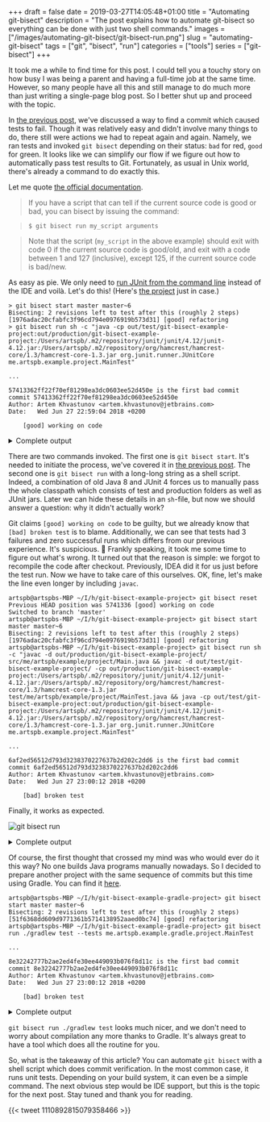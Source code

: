 +++ 
draft = false
date = 2019-03-27T14:05:48+01:00
title = "Automating git-bisect"
description = "The post explains how to automate git-bisect so everything can be done with just two shell commands."
images = ["/images/automating-git-bisect/git-bisect-run.png"]
slug = "automating-git-bisect" 
tags = ["git", "bisect", "run"]
categories = ["tools"]
series = ["git-bisect"]
+++

It took me a while to find time for this post. I could tell you a touchy story on how busy I was being a parent and having a full-time job at the same time. However, so many people have all this and still manage to do much more than just writing a single-page blog post. So I better shut up and proceed with the topic.

In [the previous post](/posts/git-bisect-to-the-rescue/), we've discussed a way to find a commit which caused tests to fail. Though it was relatively easy and didn't involve many things to do, there still were actions we had to repeat again and again. Namely, we ran tests and invoked `git bisect` depending on their status: `bad` for red, `good` for green. It looks like we can simplify our flow if we figure out how to automatically pass test results to Git. Fortunately, as usual in Unix world, there's already a command to do exactly this.

Let me quote [the official documentation](https://git-scm.com/docs/git-bisect#_bisect_run).

>If you have a script that can tell if the current source code is good or bad, you can bisect by issuing the command:

>`$ git bisect run my_script arguments`

>Note that the script (`my_script` in the above example) should exit with code 0 if the current source code is good/old, and exit with a code between 1 and 127 (inclusive), except 125, if the current source code is bad/new.

As easy as pie. We only need to [run JUnit from the command line](https://stackoverflow.com/questions/2235276/how-to-run-junit-test-cases-from-the-command-line) instead of the IDE and voilà. Let's do this! (Here's [the project](https://github.com/artspb/git-bisect-example-project) just in case.)

```
> git bisect start master master~6
Bisecting: 2 revisions left to test after this (roughly 2 steps)
[1976adac20cfabfc3f96cd794e0976919b573d31] [good] refactoring
> git bisect run sh -c "java -cp out/test/git-bisect-example-project:out/production/git-bisect-example-project:/Users/artspb/.m2/repository/junit/junit/4.12/junit-4.12.jar:/Users/artspb/.m2/repository/org/hamcrest/hamcrest-core/1.3/hamcrest-core-1.3.jar org.junit.runner.JUnitCore me.artspb.example.project.MainTest"

...

57413362ff22f70ef81298ea3dc0603ee52d450e is the first bad commit
commit 57413362ff22f70ef81298ea3dc0603ee52d450e
Author: Artem Khvastunov <artem.khvastunov@jetbrains.com>
Date:   Wed Jun 27 22:59:04 2018 +0200

    [good] working on code
```

<details><summary>Complete output</summary>

```
artspb@artspbs-MBP ~/I/h/git-bisect-example-project> git bisect start master master~6
Bisecting: 2 revisions left to test after this (roughly 2 steps)
[1976adac20cfabfc3f96cd794e0976919b573d31] [good] refactoring
artspb@artspbs-MBP ~/I/h/git-bisect-example-project> git bisect run sh -c "java -cp out/test/git-bisect-example-project:out/production/git-bisect-example-project:/Users/artspb/.m2/repository/junit/junit/4.12/junit-4.12.jar:/Users/artspb/.m2/repository/org/hamcrest/hamcrest-core/1.3/hamcrest-core-1.3.jar org.junit.runner.JUnitCore me.artspb.example.project.MainTest"
running sh -c java -cp out/test/git-bisect-example-project:out/production/git-bisect-example-project:/Users/artspb/.m2/repository/junit/junit/4.12/junit-4.12.jar:/Users/artspb/.m2/repository/org/hamcrest/hamcrest-core/1.3/hamcrest-core-1.3.jar org.junit.runner.JUnitCore me.artspb.example.project.MainTest
JUnit version 4.12
.E
Time: 0,004
There was 1 failure:
1) main(me.artspb.example.project.MainTest)
java.lang.AssertionError
        at org.junit.Assert.fail(Assert.java:86)
        at org.junit.Assert.fail(Assert.java:95)
        at me.artspb.example.project.MainTest.main(MainTest.java:11)
        at java.base/jdk.internal.reflect.NativeMethodAccessorImpl.invoke0(Native Method)
        at java.base/jdk.internal.reflect.NativeMethodAccessorImpl.invoke(NativeMethodAccessorImpl.java:62)
        at java.base/jdk.internal.reflect.DelegatingMethodAccessorImpl.invoke(DelegatingMethodAccessorImpl.java:43)
        at java.base/java.lang.reflect.Method.invoke(Method.java:564)
        at org.junit.runners.model.FrameworkMethod$1.runReflectiveCall(FrameworkMethod.java:50)
        at org.junit.internal.runners.model.ReflectiveCallable.run(ReflectiveCallable.java:12)
        at org.junit.runners.model.FrameworkMethod.invokeExplosively(FrameworkMethod.java:47)
        at org.junit.internal.runners.statements.InvokeMethod.evaluate(InvokeMethod.java:17)
        at org.junit.runners.ParentRunner.runLeaf(ParentRunner.java:325)
        at org.junit.runners.BlockJUnit4ClassRunner.runChild(BlockJUnit4ClassRunner.java:78)
        at org.junit.runners.BlockJUnit4ClassRunner.runChild(BlockJUnit4ClassRunner.java:57)
        at org.junit.runners.ParentRunner$3.run(ParentRunner.java:290)
        at org.junit.runners.ParentRunner$1.schedule(ParentRunner.java:71)
        at org.junit.runners.ParentRunner.runChildren(ParentRunner.java:288)
        at org.junit.runners.ParentRunner.access$000(ParentRunner.java:58)
        at org.junit.runners.ParentRunner$2.evaluate(ParentRunner.java:268)
        at org.junit.runners.ParentRunner.run(ParentRunner.java:363)
        at org.junit.runners.Suite.runChild(Suite.java:128)
        at org.junit.runners.Suite.runChild(Suite.java:27)
        at org.junit.runners.ParentRunner$3.run(ParentRunner.java:290)
        at org.junit.runners.ParentRunner$1.schedule(ParentRunner.java:71)
        at org.junit.runners.ParentRunner.runChildren(ParentRunner.java:288)
        at org.junit.runners.ParentRunner.access$000(ParentRunner.java:58)
        at org.junit.runners.ParentRunner$2.evaluate(ParentRunner.java:268)
        at org.junit.runners.ParentRunner.run(ParentRunner.java:363)
        at org.junit.runner.JUnitCore.run(JUnitCore.java:137)
        at org.junit.runner.JUnitCore.run(JUnitCore.java:115)
        at org.junit.runner.JUnitCore.runMain(JUnitCore.java:77)
        at org.junit.runner.JUnitCore.main(JUnitCore.java:36)

FAILURES!!!
Tests run: 1,  Failures: 1

Bisecting: 0 revisions left to test after this (roughly 1 step)
[e19de721b9b1fb0de33233b1c480d47d6f5d915f] [good] formatting
running sh -c java -cp out/test/git-bisect-example-project:out/production/git-bisect-example-project:/Users/artspb/.m2/repository/junit/junit/4.12/junit-4.12.jar:/Users/artspb/.m2/repository/org/hamcrest/hamcrest-core/1.3/hamcrest-core-1.3.jar org.junit.runner.JUnitCore me.artspb.example.project.MainTest
JUnit version 4.12
.E
Time: 0,005
There was 1 failure:
1) main(me.artspb.example.project.MainTest)
java.lang.AssertionError
        at org.junit.Assert.fail(Assert.java:86)
        at org.junit.Assert.fail(Assert.java:95)
        at me.artspb.example.project.MainTest.main(MainTest.java:11)
        at java.base/jdk.internal.reflect.NativeMethodAccessorImpl.invoke0(Native Method)
        at java.base/jdk.internal.reflect.NativeMethodAccessorImpl.invoke(NativeMethodAccessorImpl.java:62)
        at java.base/jdk.internal.reflect.DelegatingMethodAccessorImpl.invoke(DelegatingMethodAccessorImpl.java:43)
        at java.base/java.lang.reflect.Method.invoke(Method.java:564)
        at org.junit.runners.model.FrameworkMethod$1.runReflectiveCall(FrameworkMethod.java:50)
        at org.junit.internal.runners.model.ReflectiveCallable.run(ReflectiveCallable.java:12)
        at org.junit.runners.model.FrameworkMethod.invokeExplosively(FrameworkMethod.java:47)
        at org.junit.internal.runners.statements.InvokeMethod.evaluate(InvokeMethod.java:17)
        at org.junit.runners.ParentRunner.runLeaf(ParentRunner.java:325)
        at org.junit.runners.BlockJUnit4ClassRunner.runChild(BlockJUnit4ClassRunner.java:78)
        at org.junit.runners.BlockJUnit4ClassRunner.runChild(BlockJUnit4ClassRunner.java:57)
        at org.junit.runners.ParentRunner$3.run(ParentRunner.java:290)
        at org.junit.runners.ParentRunner$1.schedule(ParentRunner.java:71)
        at org.junit.runners.ParentRunner.runChildren(ParentRunner.java:288)
        at org.junit.runners.ParentRunner.access$000(ParentRunner.java:58)
        at org.junit.runners.ParentRunner$2.evaluate(ParentRunner.java:268)
        at org.junit.runners.ParentRunner.run(ParentRunner.java:363)
        at org.junit.runners.Suite.runChild(Suite.java:128)
        at org.junit.runners.Suite.runChild(Suite.java:27)
        at org.junit.runners.ParentRunner$3.run(ParentRunner.java:290)
        at org.junit.runners.ParentRunner$1.schedule(ParentRunner.java:71)
        at org.junit.runners.ParentRunner.runChildren(ParentRunner.java:288)
        at org.junit.runners.ParentRunner.access$000(ParentRunner.java:58)
        at org.junit.runners.ParentRunner$2.evaluate(ParentRunner.java:268)
        at org.junit.runners.ParentRunner.run(ParentRunner.java:363)
        at org.junit.runner.JUnitCore.run(JUnitCore.java:137)
        at org.junit.runner.JUnitCore.run(JUnitCore.java:115)
        at org.junit.runner.JUnitCore.runMain(JUnitCore.java:77)
        at org.junit.runner.JUnitCore.main(JUnitCore.java:36)

FAILURES!!!
Tests run: 1,  Failures: 1

Bisecting: 0 revisions left to test after this (roughly 0 steps)
[57413362ff22f70ef81298ea3dc0603ee52d450e] [good] working on code
running sh -c java -cp out/test/git-bisect-example-project:out/production/git-bisect-example-project:/Users/artspb/.m2/repository/junit/junit/4.12/junit-4.12.jar:/Users/artspb/.m2/repository/org/hamcrest/hamcrest-core/1.3/hamcrest-core-1.3.jar org.junit.runner.JUnitCore me.artspb.example.project.MainTest
JUnit version 4.12
.E
Time: 0,004
There was 1 failure:
1) main(me.artspb.example.project.MainTest)
java.lang.AssertionError
        at org.junit.Assert.fail(Assert.java:86)
        at org.junit.Assert.fail(Assert.java:95)
        at me.artspb.example.project.MainTest.main(MainTest.java:11)
        at java.base/jdk.internal.reflect.NativeMethodAccessorImpl.invoke0(Native Method)
        at java.base/jdk.internal.reflect.NativeMethodAccessorImpl.invoke(NativeMethodAccessorImpl.java:62)
        at java.base/jdk.internal.reflect.DelegatingMethodAccessorImpl.invoke(DelegatingMethodAccessorImpl.java:43)
        at java.base/java.lang.reflect.Method.invoke(Method.java:564)
        at org.junit.runners.model.FrameworkMethod$1.runReflectiveCall(FrameworkMethod.java:50)
        at org.junit.internal.runners.model.ReflectiveCallable.run(ReflectiveCallable.java:12)
        at org.junit.runners.model.FrameworkMethod.invokeExplosively(FrameworkMethod.java:47)
        at org.junit.internal.runners.statements.InvokeMethod.evaluate(InvokeMethod.java:17)
        at org.junit.runners.ParentRunner.runLeaf(ParentRunner.java:325)
        at org.junit.runners.BlockJUnit4ClassRunner.runChild(BlockJUnit4ClassRunner.java:78)
        at org.junit.runners.BlockJUnit4ClassRunner.runChild(BlockJUnit4ClassRunner.java:57)
        at org.junit.runners.ParentRunner$3.run(ParentRunner.java:290)
        at org.junit.runners.ParentRunner$1.schedule(ParentRunner.java:71)
        at org.junit.runners.ParentRunner.runChildren(ParentRunner.java:288)
        at org.junit.runners.ParentRunner.access$000(ParentRunner.java:58)
        at org.junit.runners.ParentRunner$2.evaluate(ParentRunner.java:268)
        at org.junit.runners.ParentRunner.run(ParentRunner.java:363)
        at org.junit.runners.Suite.runChild(Suite.java:128)
        at org.junit.runners.Suite.runChild(Suite.java:27)
        at org.junit.runners.ParentRunner$3.run(ParentRunner.java:290)
        at org.junit.runners.ParentRunner$1.schedule(ParentRunner.java:71)
        at org.junit.runners.ParentRunner.runChildren(ParentRunner.java:288)
        at org.junit.runners.ParentRunner.access$000(ParentRunner.java:58)
        at org.junit.runners.ParentRunner$2.evaluate(ParentRunner.java:268)
        at org.junit.runners.ParentRunner.run(ParentRunner.java:363)
        at org.junit.runner.JUnitCore.run(JUnitCore.java:137)
        at org.junit.runner.JUnitCore.run(JUnitCore.java:115)
        at org.junit.runner.JUnitCore.runMain(JUnitCore.java:77)
        at org.junit.runner.JUnitCore.main(JUnitCore.java:36)

FAILURES!!!
Tests run: 1,  Failures: 1

57413362ff22f70ef81298ea3dc0603ee52d450e is the first bad commit
commit 57413362ff22f70ef81298ea3dc0603ee52d450e
Author: Artem Khvastunov <artem.khvastunov@jetbrains.com>
Date:   Wed Jun 27 22:59:04 2018 +0200

    [good] working on code

:040000 040000 f391b6fb5636f010c84a4d37baa8e4986e3216bc 500a60aec97a57a2f8d4c81e7b1124721aa15bac M      src
bisect run success
```
</details>

There are two commands invoked. The first one is `git bisect start`. It's needed to initiate the process, we've covered it in [the previous post](/posts/git-bisect-to-the-rescue/). The second one is `git bisect run` with a long-long string as a shell script. Indeed, a combination of old Java 8 and JUnit 4 forces us to manually pass the whole classpath which consists of test and production folders as well as JUnit jars. Later we can hide these details in an `sh`-file, but now we should answer a question: why it didn't actually work?

Git claims `[good] working on code` to be guilty, but we already know that `[bad] broken test` is to blame. Additionally, we can see that tests had 3 failures and zero successful runs which differs from our previous experience. It's suspicious. 🤔 Frankly speaking, it took me some time to figure out what's wrong. It turned out that the reason is simple: we forgot to recompile the code after checkout. Previously, IDEA did it for us just before the test run. Now we have to take care of this ourselves. OK, fine, let's make the line even longer by including `javac`.

```
artspb@artspbs-MBP ~/I/h/git-bisect-example-project> git bisect reset
Previous HEAD position was 5741336 [good] working on code
Switched to branch 'master'
artspb@artspbs-MBP ~/I/h/git-bisect-example-project> git bisect start master master~6
Bisecting: 2 revisions left to test after this (roughly 2 steps)
[1976adac20cfabfc3f96cd794e0976919b573d31] [good] refactoring
artspb@artspbs-MBP ~/I/h/git-bisect-example-project> git bisect run sh -c "javac -d out/production/git-bisect-example-project/ src/me/artspb/example/project/Main.java && javac -d out/test/git-bisect-example-project/ -cp out/production/git-bisect-example-project:/Users/artspb/.m2/repository/junit/junit/4.12/junit-4.12.jar:/Users/artspb/.m2/repository/org/hamcrest/hamcrest-core/1.3/hamcrest-core-1.3.jar test/me/artspb/example/project/MainTest.java && java -cp out/test/git-bisect-example-project:out/production/git-bisect-example-project:/Users/artspb/.m2/repository/junit/junit/4.12/junit-4.12.jar:/Users/artspb/.m2/repository/org/hamcrest/hamcrest-core/1.3/hamcrest-core-1.3.jar org.junit.runner.JUnitCore me.artspb.example.project.MainTest"

...

6af2ed56512d793d3238370227637b2d202c2dd6 is the first bad commit
commit 6af2ed56512d793d3238370227637b2d202c2dd6
Author: Artem Khvastunov <artem.khvastunov@jetbrains.com>
Date:   Wed Jun 27 23:00:12 2018 +0200

    [bad] broken test
```

Finally, it works as expected.

![git bisect run](/images/automating-git-bisect/git-bisect-run.png)

<details><summary>Complete output</summary>

```
artspb@artspbs-MBP ~/I/h/git-bisect-example-project> git bisect reset
Previous HEAD position was 5741336 [good] working on code
Switched to branch 'master'
artspb@artspbs-MBP ~/I/h/git-bisect-example-project> git bisect start master master~6
Bisecting: 2 revisions left to test after this (roughly 2 steps)
[1976adac20cfabfc3f96cd794e0976919b573d31] [good] refactoring
artspb@artspbs-MBP ~/I/h/git-bisect-example-project> git bisect run sh -c "javac -d out/production/git-bisect-example-project/ src/me/artspb/example/project/Main.java && javac -d out/test/git-bisect-example-project/ -cp out/production/git-bisect-example-project:/Users/artspb/.m2/repository/junit/junit/4.12/junit-4.12.jar:/Users/artspb/.m2/repository/org/hamcrest/hamcrest-core/1.3/hamcrest-core-1.3.jar test/me/artspb/example/project/MainTest.java && java -cp out/test/git-bisect-example-project:out/production/git-bisect-example-project:/Users/artspb/.m2/repository/junit/junit/4.12/junit-4.12.jar:/Users/artspb/.m2/repository/org/hamcrest/hamcrest-core/1.3/hamcrest-core-1.3.jar org.junit.runner.JUnitCore me.artspb.example.project.MainTest"
running sh -c javac -d out/production/git-bisect-example-project/ src/me/artspb/example/project/Main.java && javac -d out/test/git-bisect-example-project/ -cp out/production/git-bisect-example-project:/Users/artspb/.m2/repository/junit/junit/4.12/junit-4.12.jar:/Users/artspb/.m2/repository/org/hamcrest/hamcrest-core/1.3/hamcrest-core-1.3.jar test/me/artspb/example/project/MainTest.java && java -cp out/test/git-bisect-example-project:out/production/git-bisect-example-project:/Users/artspb/.m2/repository/junit/junit/4.12/junit-4.12.jar:/Users/artspb/.m2/repository/org/hamcrest/hamcrest-core/1.3/hamcrest-core-1.3.jar org.junit.runner.JUnitCore me.artspb.example.project.MainTest
JUnit version 4.12
.
Time: 0,004

OK (1 test)

Bisecting: 0 revisions left to test after this (roughly 1 step)
[ddd097e9a2968c5704d90b802eabfda02706607d] [bad] format string
running sh -c javac -d out/production/git-bisect-example-project/ src/me/artspb/example/project/Main.java && javac -d out/test/git-bisect-example-project/ -cp out/production/git-bisect-example-project:/Users/artspb/.m2/repository/junit/junit/4.12/junit-4.12.jar:/Users/artspb/.m2/repository/org/hamcrest/hamcrest-core/1.3/hamcrest-core-1.3.jar test/me/artspb/example/project/MainTest.java && java -cp out/test/git-bisect-example-project:out/production/git-bisect-example-project:/Users/artspb/.m2/repository/junit/junit/4.12/junit-4.12.jar:/Users/artspb/.m2/repository/org/hamcrest/hamcrest-core/1.3/hamcrest-core-1.3.jar org.junit.runner.JUnitCore me.artspb.example.project.MainTest
JUnit version 4.12
.E
Time: 0,005
There was 1 failure:
1) main(me.artspb.example.project.MainTest)
java.lang.AssertionError
        at org.junit.Assert.fail(Assert.java:86)
        at org.junit.Assert.fail(Assert.java:95)
        at me.artspb.example.project.MainTest.main(MainTest.java:11)
        at java.base/jdk.internal.reflect.NativeMethodAccessorImpl.invoke0(Native Method)
        at java.base/jdk.internal.reflect.NativeMethodAccessorImpl.invoke(NativeMethodAccessorImpl.java:62)
        at java.base/jdk.internal.reflect.DelegatingMethodAccessorImpl.invoke(DelegatingMethodAccessorImpl.java:43)
        at java.base/java.lang.reflect.Method.invoke(Method.java:564)
        at org.junit.runners.model.FrameworkMethod$1.runReflectiveCall(FrameworkMethod.java:50)
        at org.junit.internal.runners.model.ReflectiveCallable.run(ReflectiveCallable.java:12)
        at org.junit.runners.model.FrameworkMethod.invokeExplosively(FrameworkMethod.java:47)
        at org.junit.internal.runners.statements.InvokeMethod.evaluate(InvokeMethod.java:17)
        at org.junit.runners.ParentRunner.runLeaf(ParentRunner.java:325)
        at org.junit.runners.BlockJUnit4ClassRunner.runChild(BlockJUnit4ClassRunner.java:78)
        at org.junit.runners.BlockJUnit4ClassRunner.runChild(BlockJUnit4ClassRunner.java:57)
        at org.junit.runners.ParentRunner$3.run(ParentRunner.java:290)
        at org.junit.runners.ParentRunner$1.schedule(ParentRunner.java:71)
        at org.junit.runners.ParentRunner.runChildren(ParentRunner.java:288)
        at org.junit.runners.ParentRunner.access$000(ParentRunner.java:58)
        at org.junit.runners.ParentRunner$2.evaluate(ParentRunner.java:268)
        at org.junit.runners.ParentRunner.run(ParentRunner.java:363)
        at org.junit.runners.Suite.runChild(Suite.java:128)
        at org.junit.runners.Suite.runChild(Suite.java:27)
        at org.junit.runners.ParentRunner$3.run(ParentRunner.java:290)
        at org.junit.runners.ParentRunner$1.schedule(ParentRunner.java:71)
        at org.junit.runners.ParentRunner.runChildren(ParentRunner.java:288)
        at org.junit.runners.ParentRunner.access$000(ParentRunner.java:58)
        at org.junit.runners.ParentRunner$2.evaluate(ParentRunner.java:268)
        at org.junit.runners.ParentRunner.run(ParentRunner.java:363)
        at org.junit.runner.JUnitCore.run(JUnitCore.java:137)
        at org.junit.runner.JUnitCore.run(JUnitCore.java:115)
        at org.junit.runner.JUnitCore.runMain(JUnitCore.java:77)
        at org.junit.runner.JUnitCore.main(JUnitCore.java:36)

FAILURES!!!
Tests run: 1,  Failures: 1

Bisecting: 0 revisions left to test after this (roughly 0 steps)
[6af2ed56512d793d3238370227637b2d202c2dd6] [bad] broken test
running sh -c javac -d out/production/git-bisect-example-project/ src/me/artspb/example/project/Main.java && javac -d out/test/git-bisect-example-project/ -cp out/production/git-bisect-example-project:/Users/artspb/.m2/repository/junit/junit/4.12/junit-4.12.jar:/Users/artspb/.m2/repository/org/hamcrest/hamcrest-core/1.3/hamcrest-core-1.3.jar test/me/artspb/example/project/MainTest.java && java -cp out/test/git-bisect-example-project:out/production/git-bisect-example-project:/Users/artspb/.m2/repository/junit/junit/4.12/junit-4.12.jar:/Users/artspb/.m2/repository/org/hamcrest/hamcrest-core/1.3/hamcrest-core-1.3.jar org.junit.runner.JUnitCore me.artspb.example.project.MainTest
JUnit version 4.12
.E
Time: 0,004
There was 1 failure:
1) main(me.artspb.example.project.MainTest)
java.lang.AssertionError
        at org.junit.Assert.fail(Assert.java:86)
        at org.junit.Assert.fail(Assert.java:95)
        at me.artspb.example.project.MainTest.main(MainTest.java:11)
        at java.base/jdk.internal.reflect.NativeMethodAccessorImpl.invoke0(Native Method)
        at java.base/jdk.internal.reflect.NativeMethodAccessorImpl.invoke(NativeMethodAccessorImpl.java:62)
        at java.base/jdk.internal.reflect.DelegatingMethodAccessorImpl.invoke(DelegatingMethodAccessorImpl.java:43)
        at java.base/java.lang.reflect.Method.invoke(Method.java:564)
        at org.junit.runners.model.FrameworkMethod$1.runReflectiveCall(FrameworkMethod.java:50)
        at org.junit.internal.runners.model.ReflectiveCallable.run(ReflectiveCallable.java:12)
        at org.junit.runners.model.FrameworkMethod.invokeExplosively(FrameworkMethod.java:47)
        at org.junit.internal.runners.statements.InvokeMethod.evaluate(InvokeMethod.java:17)
        at org.junit.runners.ParentRunner.runLeaf(ParentRunner.java:325)
        at org.junit.runners.BlockJUnit4ClassRunner.runChild(BlockJUnit4ClassRunner.java:78)
        at org.junit.runners.BlockJUnit4ClassRunner.runChild(BlockJUnit4ClassRunner.java:57)
        at org.junit.runners.ParentRunner$3.run(ParentRunner.java:290)
        at org.junit.runners.ParentRunner$1.schedule(ParentRunner.java:71)
        at org.junit.runners.ParentRunner.runChildren(ParentRunner.java:288)
        at org.junit.runners.ParentRunner.access$000(ParentRunner.java:58)
        at org.junit.runners.ParentRunner$2.evaluate(ParentRunner.java:268)
        at org.junit.runners.ParentRunner.run(ParentRunner.java:363)
        at org.junit.runners.Suite.runChild(Suite.java:128)
        at org.junit.runners.Suite.runChild(Suite.java:27)
        at org.junit.runners.ParentRunner$3.run(ParentRunner.java:290)
        at org.junit.runners.ParentRunner$1.schedule(ParentRunner.java:71)
        at org.junit.runners.ParentRunner.runChildren(ParentRunner.java:288)
        at org.junit.runners.ParentRunner.access$000(ParentRunner.java:58)
        at org.junit.runners.ParentRunner$2.evaluate(ParentRunner.java:268)
        at org.junit.runners.ParentRunner.run(ParentRunner.java:363)
        at org.junit.runner.JUnitCore.run(JUnitCore.java:137)
        at org.junit.runner.JUnitCore.run(JUnitCore.java:115)
        at org.junit.runner.JUnitCore.runMain(JUnitCore.java:77)
        at org.junit.runner.JUnitCore.main(JUnitCore.java:36)

FAILURES!!!
Tests run: 1,  Failures: 1

6af2ed56512d793d3238370227637b2d202c2dd6 is the first bad commit
commit 6af2ed56512d793d3238370227637b2d202c2dd6
Author: Artem Khvastunov <artem.khvastunov@jetbrains.com>
Date:   Wed Jun 27 23:00:12 2018 +0200

    [bad] broken test

:040000 040000 fcf4a50dd84202a904f222087e7b9094afe1990c e1e2242e1ea3d45979dabbfda309fc64db33aab6 M      test
bisect run success
```
</details>

Of course, the first thought that crossed my mind was who would ever do it this way? No one builds Java programs manually nowadays. So I decided to prepare another project with the same sequence of commits but this time using Gradle. You can find it [here](https://github.com/artspb/git-bisect-example-gradle-project).

```
artspb@artspbs-MBP ~/I/h/git-bisect-example-gradle-project> git bisect start master master~6
Bisecting: 2 revisions left to test after this (roughly 2 steps)
[51f6368dd609d9771361b5714138952aaed0bc74] [good] refactoring
artspb@artspbs-MBP ~/I/h/git-bisect-example-gradle-project> git bisect run ./gradlew test --tests me.artspb.example.gradle.project.MainTest

...

8e32242777b2ae2ed4fe30ee449093b076f8d11c is the first bad commit
commit 8e32242777b2ae2ed4fe30ee449093b076f8d11c
Author: Artem Khvastunov <artem.khvastunov@jetbrains.com>
Date:   Wed Jun 27 23:00:12 2018 +0200

    [bad] broken test
```

<details><summary>Complete output</summary>

```
artspb@artspbs-MBP ~/I/h/git-bisect-example-gradle-project> git bisect start master master~6
Bisecting: 2 revisions left to test after this (roughly 2 steps)
[51f6368dd609d9771361b5714138952aaed0bc74] [good] refactoring
artspb@artspbs-MBP ~/I/h/git-bisect-example-gradle-project> git bisect run ./gradlew test --tests me.artspb.example.gradle.project.MainTest
running ./gradlew test --tests me.artspb.example.gradle.project.MainTest

BUILD SUCCESSFUL in 1s
3 actionable tasks: 3 executed
Bisecting: 0 revisions left to test after this (roughly 1 step)
[4c02aabd8b8fae82eb51bdb171670e104017109b] [bad] format string
running ./gradlew test --tests me.artspb.example.gradle.project.MainTest

> Task :test FAILED

me.artspb.example.gradle.project.MainTest > main FAILED
    java.lang.AssertionError at MainTest.java:11

1 test completed, 1 failed

FAILURE: Build failed with an exception.

* What went wrong:
Execution failed for task ':test'.
> There were failing tests. See the report at: file:///Users/artspb/IdeaProjects/hackathon18/git-bisect-example-gradle-project/build/reports/tests/test/index.html

* Try:
Run with --stacktrace option to get the stack trace. Run with --info or --debug option to get more log output. Run with --scan to get full insights.

* Get more help at https://help.gradle.org

BUILD FAILED in 1s
3 actionable tasks: 3 executed
Bisecting: 0 revisions left to test after this (roughly 0 steps)
[8e32242777b2ae2ed4fe30ee449093b076f8d11c] [bad] broken test
running ./gradlew test --tests me.artspb.example.gradle.project.MainTest

> Task :test FAILED

me.artspb.example.gradle.project.MainTest > main FAILED
    java.lang.AssertionError at MainTest.java:11

1 test completed, 1 failed

FAILURE: Build failed with an exception.

* What went wrong:
Execution failed for task ':test'.
> There were failing tests. See the report at: file:///Users/artspb/IdeaProjects/hackathon18/git-bisect-example-gradle-project/build/reports/tests/test/index.html

* Try:
Run with --stacktrace option to get the stack trace. Run with --info or --debug option to get more log output. Run with --scan to get full insights.

* Get more help at https://help.gradle.org

BUILD FAILED in 1s
3 actionable tasks: 2 executed, 1 up-to-date
8e32242777b2ae2ed4fe30ee449093b076f8d11c is the first bad commit
commit 8e32242777b2ae2ed4fe30ee449093b076f8d11c
Author: Artem Khvastunov <artem.khvastunov@jetbrains.com>
Date:   Wed Jun 27 23:00:12 2018 +0200

    [bad] broken test

:040000 040000 6aca373af87a2ba6c681414c947e14cc69cbd00b 5c061137438887adbee74077ffab77477ce7d607 M      src
bisect run success
```
</details>

`git bisect run ./gradlew test` looks much nicer, and we don't need to worry about compilation any more thanks to Gradle. It's always great to have a tool which does all the routine for you.

So, what is the takeaway of this article? You can automate `git bisect` with a shell script which does commit verification. In the most common case, it runs unit tests. Depending on your build system, it can even be a simple command. The next obvious step would be IDE support, but this is the topic for the next post. Stay tuned and thank you for reading.

{{< tweet 1110892815079358466 >}}
